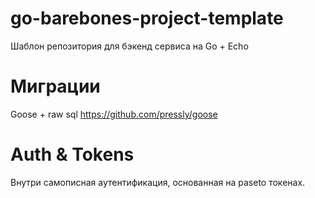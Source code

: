 # go-barebones-project-template

Шаблон репозитория для бэкенд сервиса на Go + Echo

# Миграции

Goose + raw sql https://github.com/pressly/goose

# Auth & Tokens

Внутри самописная аутентификация, основанная на paseto токенах. 
